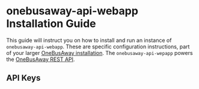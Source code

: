 # onebusaway-api-webapp Installation Guide

This guide will instruct you on how to install and run an instance of `onebusaway-api-webapp`.  These are specific configuration instructions, part of your larger [OneBusAway installation](installation-guide.html).  The `onebusaway-api-wepapp` powers the [OneBusAway REST API](../api/where/index.html).

## API Keys